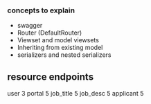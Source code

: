 
### concepts to explain

- swagger
- Router (DefaultRouter)
- Viewset and model viewsets
- Inheriting from existing model
- serializers and nested serializers


resource    endpoints
------------------------
            
user         3
portal       5
job_title    5
job_desc     5
applicant    5

